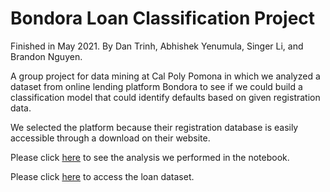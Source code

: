 # Bondora Loan Classification Project
Finished in May 2021.
By Dan Trinh, Abhishek Yenumula, Singer Li, and Brandon Nguyen.

A group project for data mining at Cal Poly Pomona in which we analyzed a dataset from online lending platform Bondora to see if we could build a classification model that could identify defaults based on given registration data.

We selected the platform because their registration database is easily accessible through a download on their website.

Please click [here](https://github.com/Datrinon/LoanClassificationProject/blob/main/FineMining_notebook_FinalProject_Final_SubmissionVer.ipynb) to see the analysis we performed in the notebook.

Please click [here](https://www.bondora.com/en/public-reports) to access the loan dataset.
